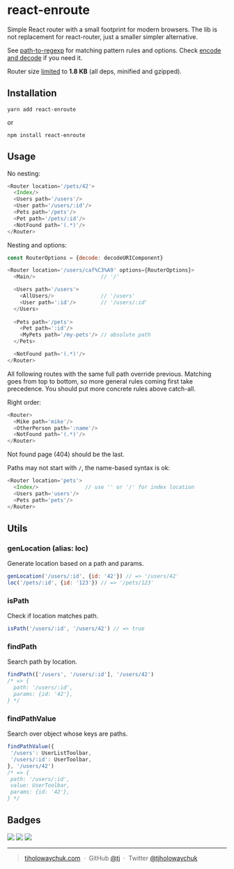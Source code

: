 # react-enroute

Simple React router with a small footprint for modern browsers. The lib is not
replacement for react-router, just a smaller simpler alternative.

See [path-to-regexp](https://github.com/pillarjs/path-to-regexp#usage)
for matching pattern rules and options. Check
[encode and decode](https://github.com/pillarjs/path-to-regexp#match)
if you need it.

Router size [limited](https://github.com/ai/size-limit) to **1.8 KB**
(all deps, minified and gzipped).

## Installation

```console
yarn add react-enroute
```

or

```console
npm install react-enroute
```

## Usage

No nesting:

```js
<Router location='/pets/42'>
  <Index/>
  <Users path='/users'/>
  <User path='/users/:id'/>
  <Pets path='/pets'/>
  <Pet path='/pets/:id'/>
  <NotFound path='(.*)'/>
</Router>
```

Nesting and options:

```js
const RouterOptions = {decode: decodeURIComponent}

<Router location='/users/caf%C3%A9' options={RouterOptions}>
  <Main/>                     // '/'

  <Users path='/users'>
    <AllUsers/>               // '/users'
    <User path=':id'/>        // '/users/:id'
  </Users>
    
  <Pets path='/pets'>
    <Pet path=':id'/>
    <MyPets path='/my-pets'/> // absolute path
  </Pets>

  <NotFound path='(.*)'/>
</Router>
```

All following routes with the same full path override previous. Matching goes
from top to bottom, so more general rules coming first take precedence. You
should put more concrete rules above catch-all.

Right order:

```js
<Router>
  <Mike path='mike'/>
  <OtherPerson path=':name'/>
  <NotFound path='(.*)'/>
</Router>
```

Not found page (404) should be the last.

Paths may not start with `/`, the name-based syntax is ok:

```js
<Router location='pets'>
  <Index/>               // use '' or '/' for index location
  <Users path='users'/>
  <Pets path='pets'/>
</Router>
```

## Utils

### genLocation (alias: loc)

Generate location based on a path and params.

```js
genLocation('/users/:id', {id: '42'}) // => '/users/42'
loc('/pets/:id', {id: '123'}) // => '/pets/123'
```

### isPath

Check if location matches path.

```js
isPath('/users/:id', '/users/42') // => true
```

### findPath

Search path by location.

```js
findPath(['/users', '/users/:id'], '/users/42')
/* => {
  path: '/users/:id',
  params: {id: '42'},
} */
```

### findPathValue

Search over object whose keys are paths.

```js
findPathValue({
 '/users': UserListToolbar,
 '/users/:id': UserToolbar,
}, '/users/42')
/* => {
 path: '/users/:id',
 value: UserToolbar,
 params: {id: '42'},
} */
```

## Badges

![](https://img.shields.io/badge/license-MIT-blue.svg)
![](https://img.shields.io/badge/status-stable-green.svg)
[![](http://apex.sh/images/badge.svg)](https://apex.sh/ping/)

---

> [tjholowaychuk.com](http://tjholowaychuk.com) &nbsp;&middot;&nbsp;
> GitHub [@tj](https://github.com/tj) &nbsp;&middot;&nbsp;
> Twitter [@tjholowaychuk](https://twitter.com/tjholowaychuk)

